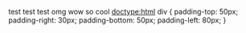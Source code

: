 test test test omg wow so cool
<doctype:html>
div {
  padding-top: 50px;
  padding-right: 30px;
  padding-bottom: 50px;
  padding-left: 80px;
}
